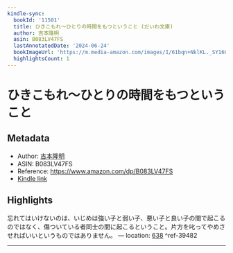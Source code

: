 ```yaml
---
kindle-sync:
  bookId: '11501'
  title: ひきこもれ～ひとりの時間をもつということ (だいわ文庫)
  author: 吉本隆明
  asin: B083LV47FS
  lastAnnotatedDate: '2024-06-24'
  bookImageUrl: 'https://m.media-amazon.com/images/I/61bqn+NklKL._SY160.jpg'
  highlightsCount: 1
---
```

# ひきこもれ～ひとりの時間をもつということ
## Metadata
* Author: [吉本隆明](https://www.amazon.comundefined)
* ASIN: B083LV47FS
* Reference: https://www.amazon.com/dp/B083LV47FS
* [Kindle link](kindle://book?action=open&asin=B083LV47FS)

## Highlights
忘れてはいけないのは、いじめは強い子と弱い子、悪い子と良い子の間で起こるのではなく、傷ついている者同士の間に起こるということ。片方を叱ってやめさせればいいというものではありません。 — location: [638](kindle://book?action=open&asin=B083LV47FS&location=638) ^ref-39482

---
